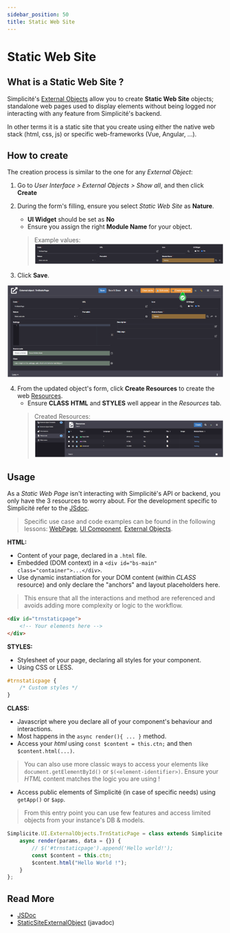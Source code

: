 ```yaml
---
sidebar_position: 50
title: Static Web Site
---
```


# Static Web Site

## What is a Static Web Site ?

Simplicité's [External Objects](/lesson/docs/platform/userinterface/externalobjects/basic) allow you to create **Static Web Site** objects; standalone web pages used to display elements without being logged nor interacting with any feature from Simplicité's backend. 

In other terms it is a static site that you create using either the native web stack (html, css, js) or specific web-frameworks (Vue, Angular, ...).

## How to create

The creation process is similar to the one for any *External Object*: 

1. Go to *User Interface > External Objects > Show all*, and then click **Create**

2. During the form's filling, ensure you select *Static Web Site* as **Nature**.
    - **UI Widget** should be set as **No**
    - Ensure you assign the right **Module Name** for your object.
    > Example values:  
    > ![](img/staticsite/staticsite_createform.png)

3. Click **Save**.

  
![](img/staticsite/staticsite_createresources.png)

4. From the updated object's form, click **Create Resources** to create the web [Resources](/lesson/docs/platform/userinterface/resources).
    - Ensure **CLASS** **HTML** and **STYLES** well appear in the *Resources* tab.
    > Created Resources:  
    > ![](img/staticsite/staticsite_resources.png)

## Usage

As a *Static Web Page* isn't interacting with Simplicité's API or backend, you only have the 3 resources to worry about. For the development specific to Simplicité refer to the [JSdoc](https://platform.simplicite.io/6.2/jsdoc/global.html).

> Specific use case and code examples can be found in the following lessons: [WebPage](/lesson/docs/platform/userinterface/externalobjects/webpage), [UI Component](/lesson/docs/platform/userinterface/externalobjects/uicomponent), [External Objects](/lesson/docs/platform/userinterface/externalobjects/basic).

**HTML:**
- Content of your page, declared in a `.html` file.
- Embedded (DOM context) in a `<div id="bs-main" class="container">...</div>`.
- Use dynamic instantiation for your DOM content (within *CLASS* resource) and only declare the "anchors" and layout placeholders here.
> This ensure that all the interactions and method are referenced and avoids adding more complexity or logic to the workflow.

```html
<div id="trnstaticpage">
    <!-- Your elements here -->
</div>
```

**STYLES:**
- Stylesheet of your page, declaring all styles for your component.
- Using CSS or LESS.

```css
#trnstaticpage {
	/* Custom styles */
}
```

**CLASS:**
- Javascript where you declare all of your component's behaviour and interactions.
- Most happens in the `async render(){ ... }` method.
- Access your *html* using `const $content = this.ctn;` and then `$content.html(...)`.
> You can also use more classic ways to access your elements like `document.getElementById()` or `$(<element-identifier>)`. Ensure your *HTML* content matches the logic you are using !
- Access public elements of Simplicité (in case of specific needs) using `getApp()` or `$app`.
> From this entry point you can use few features and access limited objects from your instance's DB & models.

```javascript
Simplicite.UI.ExternalObjects.TrnStaticPage = class extends Simplicite.UI.ExternalObject {
	async render(params, data = {}) {
		// $('#trnstaticpage').append('Hello world!');
        const $content = this.ctn;
        $content.html("Hello World !");
	}
};
```

## Read More

- [JSDoc](https://platform.simplicite.io/6.2/jsdoc/global.html)
- [StaticSiteExternalObject](https://platform.simplicite.io/6.2/javadoc/com/simplicite/webapp/web/StaticSiteExternalObject.html) (javadoc)